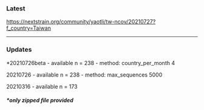 ### Latest

https://nextstrain.org/community/yaotli/tw-ncov/20210727?f_country=Taiwan

***

### Updates 

*20210726beta - available n = 238 - method: country_per_month 4

20210726 - available n = 238 - method: max_sequences 5000

20210316 - available n = 173

##### *only zipped file provided

